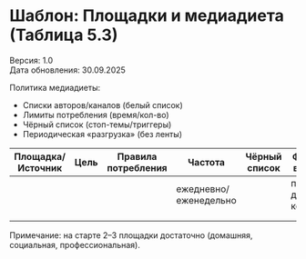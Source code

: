 # Шаблон: Площадки и медиадиета (Таблица 5.3)

Версия: 1.0  
Дата обновления: 30.09.2025

Политика медиадиеты:
- Списки авторов/каналов (белый список)
- Лимиты потребления (время/кол-во)
- Чёрный список (стоп-темы/триггеры)
- Периодическая «разгрузка» (без ленты)

| Площадка/Источник | Цель | Правила потребления | Частота | Чёрный список | Формат выхода |
|---|---|---|---|---|---|
|  |  |  | ежедневно/еженедельно |  | пост/демо/коммент |
|  |  |  |  |  |  |
|  |  |  |  |  |  |

Примечание: на старте 2–3 площадки достаточно (домашняя, социальная, профессиональная).
